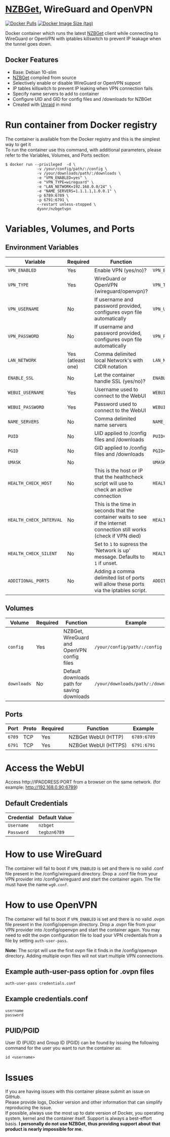 # [NZBGet](https://github.com/nzbget/NZBGet), WireGuard and OpenVPN
[![Docker Pulls](https://img.shields.io/docker/pulls/dyonr/nzbgetvpn)](https://hub.docker.com/r/dyonr/nzbgetvpn)
[![Docker Image Size (tag)](https://img.shields.io/docker/image-size/dyonr/nzbgetvpn)](https://hub.docker.com/r/dyonr/nzbgetvpn)

Docker container which runs the latest [NZBGet](https://github.com/nzbget/NZBGet) client while connecting to WireGuard or OpenVPN with iptables killswitch to prevent IP leakage when the tunnel goes down.


## Docker Features
* Base: Debian 10-slim
* [NZBGet](https://github.com/nzbget/NZBGet) compiled from source
* Selectively enable or disable WireGuard or OpenVPN support
* IP tables killswitch to prevent IP leaking when VPN connection fails
* Specify name servers to add to container
* Configure UID and GID for config files and /downloads for NZBGet
* Created with [Unraid](https://unraid.net/) in mind

# Run container from Docker registry
The container is available from the Docker registry and this is the simplest way to get it  
To run the container use this command, with additional parameters, please refer to the Variables, Volumes, and Ports section:

```
$ docker run --privileged  -d \
              -v /your/config/path/:/config \
              -v /your/downloads/path/:/downloads \
              -e "VPN_ENABLED=yes" \
              -e "VPN_TYPE=wireguard" \
              -e "LAN_NETWORK=192.168.0.0/24" \
              -e "NAME_SERVERS=1.1.1.1,1.0.0.1" \
              -p 6789:6789 \
              -p 6791:6791 \
              --restart unless-stopped \
              dyonr/nzbgetvpn
```

# Variables, Volumes, and Ports
## Environment Variables
| Variable | Required | Function | Example | Default |
|----------|----------|----------|----------|----------|
|`VPN_ENABLED`| Yes | Enable VPN (yes/no)?|`VPN_ENABLED=yes`|`yes`|
|`VPN_TYPE`| Yes | WireGuard or OpenVPN (wireguard/openvpn)?|`VPN_TYPE=wireguard`|`openvpn`|
|`VPN_USERNAME`| No | If username and password provided, configures ovpn file automatically |`VPN_USERNAME=ad8f64c02a2de`||
|`VPN_PASSWORD`| No | If username and password provided, configures ovpn file automatically |`VPN_PASSWORD=ac98df79ed7fb`||
|`LAN_NETWORK`| Yes (atleast one) | Comma delimited local Network's with CIDR notation |`LAN_NETWORK=192.168.0.0/24,10.10.0.0/24`||
|`ENABLE_SSL`| No | Let the container handle SSL (yes/no)? |`ENABLE_SSL=yes`|`yes`|
|`WEBUI_USERNAME`| Yes | Username used to connect to the WebUI|`WEBUI_USERNAME=nzbget`|`nzbget`|
|`WEBUI_PASSWORD`| Yes | Password used to connect to the WebUI |`WEBUI_PASSWORD=tegbzn6789`|`tegbzn6789`|
|`NAME_SERVERS`| No | Comma delimited name servers |`NAME_SERVERS=1.1.1.1,1.0.0.1`|`1.1.1.1,1.0.0.1`|
|`PUID`| No | UID applied to /config files and /downloads |`PUID=99`|`99`|
|`PGID`| No | GID applied to /config files and /downloads  |`PGID=100`|`100`|
|`UMASK`| No | |`UMASK=002`|`002`|
|`HEALTH_CHECK_HOST`| No |This is the host or IP that the healthcheck script will use to check an active connection|`HEALTH_CHECK_HOST=one.one.one.one`|`one.one.one.one`|
|`HEALTH_CHECK_INTERVAL`| No |This is the time in seconds that the container waits to see if the internet connection still works (check if VPN died)|`HEALTH_CHECK_INTERVAL=300`|`300`|
|`HEALTH_CHECK_SILENT`| No |Set to `1` to supress the 'Network is up' message. Defaults to `1` if unset.|`HEALTH_CHECK_SILENT=1`|`1`|
|`ADDITIONAL_PORTS`| No |Adding a comma delimited list of ports will allow these ports via the iptables script.|`ADDITIONAL_PORTS=1234,8112`||

## Volumes
| Volume | Required | Function | Example |
|----------|----------|----------|----------|
| `config` | Yes | NZBGet, WireGuard and OpenVPN config files | `/your/config/path/:/config`|
| `downloads` | No | Default downloads path for saving downloads | `/your/downloads/path/:/downloads`|

## Ports
| Port | Proto | Required | Function | Example |
|----------|----------|----------|----------|----------|
| `6789` | TCP | Yes | NZBGet WebUI (HTTP) | `6789:6789`|
| `6791` | TCP | Yes | NZBGet WebUI (HTTPS) | `6791:6791`|

# Access the WebUI
Access http://IPADDRESS:PORT from a browser on the same network. (for example: http://192.168.0.90:6789)

## Default Credentials

| Credential | Default Value |
|----------|----------|
|`Username`| `nzbget` |
|`Password`| `tegbzn6789` |

# How to use WireGuard 
The container will fail to boot if `VPN_ENABLED` is set and there is no valid .conf file present in the /config/wireguard directory. Drop a .conf file from your VPN provider into /config/wireguard and start the container again. The file must have the name `wg0.conf`. 

# How to use OpenVPN
The container will fail to boot if `VPN_ENABLED` is set and there is no valid .ovpn file present in the /config/openvpn directory. Drop a .ovpn file from your VPN provider into /config/openvpn and start the container again. You may need to edit the ovpn configuration file to load your VPN credentials from a file by setting `auth-user-pass`.

**Note:** The script will use the first ovpn file it finds in the /config/openvpn directory. Adding multiple ovpn files will not start multiple VPN connections.

## Example auth-user-pass option for .ovpn files
`auth-user-pass credentials.conf`

## Example credentials.conf
```
username
password
```

## PUID/PGID
User ID (PUID) and Group ID (PGID) can be found by issuing the following command for the user you want to run the container as:

```
id <username>
```

# Issues
If you are having issues with this container please submit an issue on GitHub.  
Please provide logs, Docker version and other information that can simplify reproducing the issue.  
If possible, always use the most up to date version of Docker, you operating system, kernel and the container itself. Support is always a best-effort basis.
**I personally do not use NZBGet, thus providing support about that product is nearly impossible for me.**